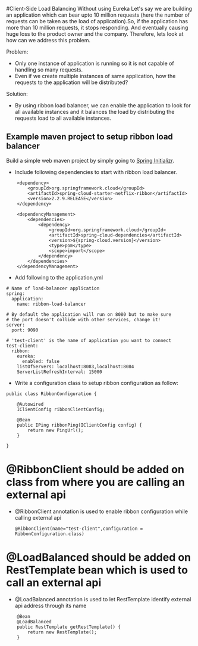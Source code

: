 #Client-Side Load Balancing Without using Eureka
Let's say we are building an application which can bear upto 10 million requests (here the number of requests can be taken
as the load of application).So, if the application has more than 10 million requests, it stops responding. And eventually causing
huge loss to the product owner and the company. Therefore, lets look at how can we address this problem.

Problem:
  - Only one instance of application is running so it is not capable of handling so many requests.
  - Even if we create multiple instances of same application, how the requests to the application will be distributed?
  
Solution:
 - By using ribbon load balancer, we can enable the application to look for all available instances and it balances the load
   by distributing the requests load to all available instances.

## Example maven project to setup ribbon load balancer
Build a simple web maven project by simply going to [Spring Initializr](https://start.spring.io).

- Include following dependencies to start with ribbon load balancer.
```
	<dependency>
		<groupId>org.springframework.cloud</groupId>
		<artifactId>spring-cloud-starter-netflix-ribbon</artifactId>
		<version>2.2.9.RELEASE</version>
	</dependency>
	
	<dependencyManagement>
		<dependencies>
			<dependency>
				<groupId>org.springframework.cloud</groupId>
				<artifactId>spring-cloud-dependencies</artifactId>
				<version>${spring-cloud.version}</version>
				<type>pom</type>
				<scope>import</scope>
			</dependency>
		</dependencies>
	</dependencyManagement>
```

- Add following to the application.yml
```
# Name of load-balancer application
spring:
  application:
    name: ribbon-load-balancer

# By default the application will run on 8080 but to make sure
# the port doesn't collide with other services, change it!
server:
  port: 9090

# 'test-client' is the name of application you want to connect 
test-client:
  ribbon:
    eureka:
      enabled: false
    listOfServers: localhost:8083,localhost:8084
    ServerListRefreshInterval: 15000
```

	
	
- Write a configuration class to setup ribbon configuration as follow:
```
public class RibbonConfiguration {

	@Autowired
    IClientConfig ribbonClientConfig;
 
    @Bean
    public IPing ribbonPing(IClientConfig config) {
        return new PingUrl();
    }
 
}
```
# @RibbonClient should be added on class from where you are calling an external api
- @RibbonClient annotation is used to enable ribbon configuration while calling external api
  ```
  @RibbonClient(name="test-client",configuration = RibbonConfiguration.class)
  ```
# @LoadBalanced should be added on RestTemplate bean which is used to call an external api
- @LoadBalanced annotation is used to let RestTemplate identify external api address through its name
```
	@Bean
	@LoadBalanced
	public RestTemplate getRestTemplate() {
		return new RestTemplate();
	}
```